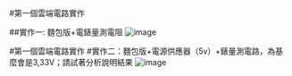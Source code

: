 
#第一個雲端電路實作

##實作一: 麵包版+電錶量測電阻
![image](https://github.com/Brian1155/Brian/assets/162284279/c310cd27-e5fb-461d-82a2-ffc8de2c58df)

#第一個雲端電路實作
#實作二：麵包版+電源供應器（5v）+錶量測電路，為基麼會是3,33V；請試著分析說明結果
![image](https://github.com/Brian1155/Brian/assets/162284279/41837646-3381-4a26-be05-85b0dd87f0d0)
